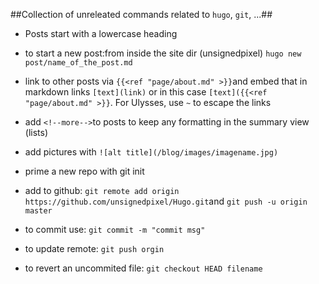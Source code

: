 ##Collection of unreleated commands related to `hugo`, `git`, ...##
- Posts start with a lowercase heading
- to start a new post:from inside the site dir (unsignedpixel) `hugo new post/name_of_the_post.md`
- link to other posts via `{{<ref "page/about.md" >}}`and embed that in markdown links `[text](link)` or in this case `[text]({{<ref "page/about.md" >}}`. For Ulysses, use `~` to escape the links

- add `<!--more-->`to posts to keep any formatting in the summary view (lists) 
- add pictures with `![alt title](/blog/images/imagename.jpg)`
- prime a new repo with git init
- add to github: `git remote add origin https://github.com/unsignedpixel/Hugo.git`and `git push -u origin master`
- to commit use: `git commit -m "commit msg"`
- to update remote: `git push orgin`
- to revert an uncommited file: `git checkout HEAD filename`


